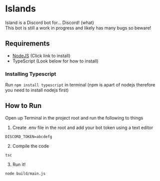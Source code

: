 # Islands
Island is a Discord bot for... Discord! (what)  
This bot is still a work in progress and likely has many bugs so beware!

## Requirements
- [NodeJS](https://nodejs.org) (Click link to install)
- TypeScript (Look below for how to install)

### Installing Typescript
Run `npm install typescript` in terminal (npm is apart of nodejs therefore you need to install nodejs first)

## How to Run
Open up Terminal in the project root and run the following to things  
1. Create .env file in the root and add your bot token using a text editor
```
DISCORD_TOKEN=abcdefg
```
2. Compile the code
```
tsc
```
3. Run it!
```
node build/main.js
```
